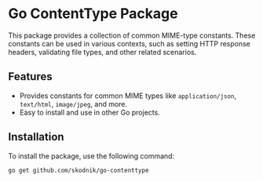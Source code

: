 # Go ContentType Package

This package provides a collection of common MIME-type constants. These constants can be used in various contexts, such as setting HTTP response headers, validating file types, and other related scenarios.

## Features

- Provides constants for common MIME types like `application/json`, `text/html`, `image/jpeg`, and more.
- Easy to install and use in other Go projects.

## Installation

To install the package, use the following command:

```shell
go get github.com/skodnik/go-contenttype
```